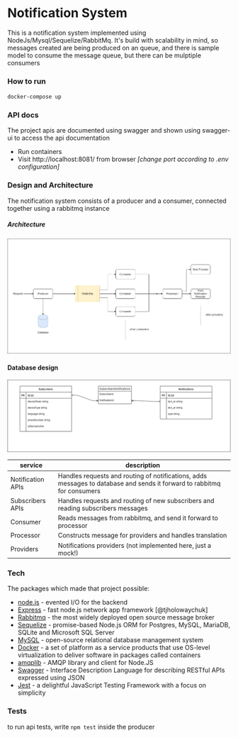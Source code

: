 # Notification System

This is a notification system implemented using NodeJs/Mysql/Sequelize/RabbitMq.
It's build with scalability in mind, so messages created are being produced on an queue, and there is sample model to consume the message queue, but there can be mulptiple consumers

### How to run
```sh
docker-compose up
```
### API docs
The project apis are documented using swagger and shown using swagger-ui
to access the api documentation
- Run containers
- Visit http://localhost:8081/ from browser 
_[change port according to .env configuration]_

### Design and Architecture
The notification system consists of a producer and a consumer, connected together using a rabbitmq instance

##### Architecture
![architecture](/.docs/arch.jpg?raw=true "Architecture")
#### Database design
![database](/.docs/db.jpg?raw=true "Database")

| service | description |
| ------ | ------ |
| Notification APIs | Handles requests and routing of notifications, adds messages to database and sends it forward to rabbitmq for consumers |
| Subscribers APIs | Handles requests and routing of new subscribers and reading subscribers messages |
| Consumer | Reads messages from rabbitmq, and send it forward to processor |
| Processor | Constructs message for providers and handles translation |
| Providers | Notifications providers (not implemented here, just a mock!) |

### Tech

The packages which made that project possible:
* [node.js] - evented I/O for the backend
* [Express] - fast node.js network app framework [@tjholowaychuk]
* [Rabbitmq] - the most widely deployed open source message broker
* [Sequelize] - promise-based Node.js ORM for Postgres, MySQL, MariaDB, SQLite and Microsoft SQL Server
* [MySQL] - open-source relational database management system
* [Docker] -  a set of platform as a service products that use OS-level virtualization to deliver software in packages called containers
* [amqplib] - AMQP library and client for Node.JS
* [Swagger] - Interface Description Language for describing RESTful APIs expressed using JSON
* [Jest] - a delightful JavaScript Testing Framework with a focus on simplicity

### Tests
to run api tests, write `npm test` inside the producer 


[//]: # (These are reference links used in the body of this note and get stripped out when the markdown processor does its job. There is no need to format nicely because it shouldn't be seen. Thanks SO - http://stackoverflow.com/questions/4823468/store-comments-in-markdown-syntax)

   [node.js]: <http://nodejs.org>
   [express]: <http://expressjs.com>
   [rabbitmq]: <https://www.rabbitmq.com/>
   [Sequelize]: <https://sequelize.org/>
   [MySQL]: <https://www.mysql.com/>
   [amqplib]: <https://www.npmjs.com/package/amqplib>
   [Swagger]: <https://swagger.io/>
   [Jest]: <https://jestjs.io/>
   [Docker]: <https://www.docker.com/>

